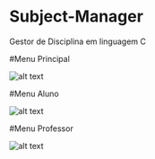 # Subject-Manager
Gestor de Disciplina em linguagem C

#Menu Principal

![alt text]()

#Menu Aluno

![alt text]()

#Menu Professor

![alt text]()
